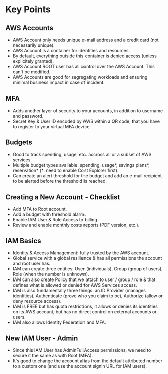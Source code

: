 # Key Points

## AWS Accounts

* AWS Account only needs unique e-mail address and a credit card (not necessarily unique).
* AWS Account is a container for identities and resources.
* By default, everything outside this container is denied access (unless explicitely granted).
* AWS Account ROOT user has all control over the AWS Account. This can't be modified.
* AWS Accounts are good for segregating workloads and ensuring minimal business impact in case of incident.

## MFA

* Adds another layer of security to your accounts, in addition to username and password.
* Secret Key & User ID encoded by AWS within a QR code, that you have to register to your virtual MFA device.

## Budgets

* Good to track spending, usage, etc. accross all or a subset of AWS services.
* Multiple budget types available: spending, usage*, savings plans*, reservation* (*: need to enable Cost Explorer first).
* Can create an alert threshold for the budget and add an e-mail recipient to be alerted before the threshold is reached.

## Creating a New Account - Checklist

* Add MFA to Root account.
* Add a budget with threshold alarm.
* Enable IAM User & Role Access to billing.
* Review and enable monthly costs reports (PDF version, etc.).

## IAM Basics

* Identity & Access Management: fully trusted by the AWS account.
* Global service with a global resilience & has all permissions the account and root user has.
* IAM can create three entities: User (individuals), Group (group of users), Role (when the number is unknown).
* IAM can also create Policy that we attach to user / group / role & that defines what is allowed or denied for AWS Services access.
* IAM is also fundamentally three things: an ID Provider (manages identities), Authenticate (prove who you claim to be), Authorize (allow or deny resource access).
* IAM is FREE but has quota restrictions, it allows or denies its identities on its AWS account, but has no direct control on external accounts or users.
* IAM also allows Identity Federation and MFA.

## New IAM User - Admin

* Since this IAM User has AdminFullAccess permissions, we need to secure it the same as with Root (MFA).
* It's good to change the account alias from the default attributed number to a custom one (and use the account signin URL for IAM users).